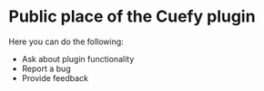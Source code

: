 # Public place of the Cuefy plugin 

Here you can do the following: 

* Ask about plugin functionality
* Report a bug
* Provide feedback 
